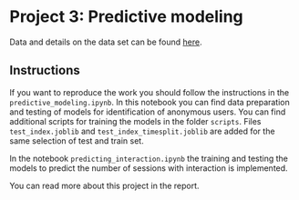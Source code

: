 # Project 3: Predictive modeling

Data and details on the data set can be found [here](https://classroom.github.com/a/GSP5KZ49).


## Instructions

If you want to reproduce the work you should follow the instructions in the `predictive_modeling.ipynb`.
In this notebook you can find data preparation and testing of models for identification of anonymous users.
You can find additional scripts for training the models in the folder `scripts`. 
Files `test_index.joblib` and `test_index_timesplit.joblib` are added for the same selection of test and train set. 
 
In the notebook `predicting_interaction.ipynb` the training and testing the models to predict the number of sessions with interaction is implemented.

You can read more about this project in the report.
